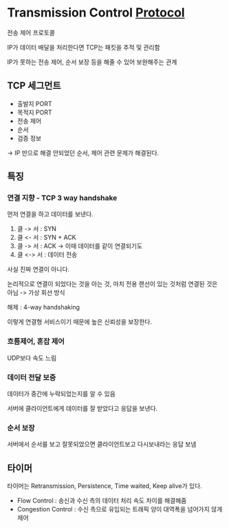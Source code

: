 # Transmission Control [Protocol](Protocol.md)
전송 제어 프로토콜

IP가 데이터 배달을 처리한다면 TCP는 패킷을 추적 및 관리함

IP가 못하는 전송 제어, 순서 보장 등을 해줄 수 있어 보완해주는 관계

## TCP 세그먼트
- 출발지 PORT
- 목적지 PORT
- 전송 제어
- 순서
- 검증 정보

-> IP 만으로 해결 안되었던 순서, 제어 관련 문제가 해결된다.

## 특징

### 연결 지향 - TCP 3 way handshake
먼저 연결을 하고 데이터를 보낸다.

1. 클 -> 서 : SYN
2. 클 <- 서 : SYN + ACK
3. 클 -> 서 : ACK          -> 이때 데이터를 같이 연결되기도
4. 클 <-> 서 : 데이터 전송

사실 진짜 연결이 아니다. 

논리적으로 연결이 되었다는 것을 아는 것, 마치 전용 랜선이 있는 것처럼 연결된 것은 아님 -> 가상 회선 방식

해제 : 4-way handshaking

이렇게 연결형 서비스이기 때문에 높은 신뢰성을 보장한다.

### 흐름제어, 혼잡 제어
UDP보다 속도 느림

### 데이터 전달 보증
데이터가 중간에 누락되었는지를 알 수 있음

서버에 클라이언트에게 데이터를 잘 받았다고 응답을 보낸다.

### 순서 보장
서버에서 순서를 보고 잘못되었으면 클라이언트보고 다시보내라는 응답 보냄

## 타이머

타이머는 Retransmission, Persistence, Time waited, Keep alive가 있다.

- Flow Control : 송신과 수신 측의 데이터 처리 속도 차이를 해결해줌
- Congestion Control :  수신 측으로 유입되는 트래픽 양이 대역폭을 넘어가지 않게 제어